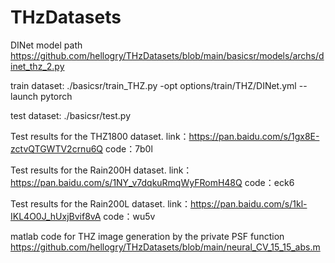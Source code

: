 # THzDatasets
DINet model path
https://github.com/hellogry/THzDatasets/blob/main/basicsr/models/archs/dinet_thz_2.py

train dataset:
./basicsr/train_THZ.py -opt options/train/THZ/DINet.yml --launch pytorch

test dataset:
./basicsr/test.py

Test results for the THZ1800 dataset.
link：https://pan.baidu.com/s/1gx8E-zctvQTGWTV2crnu6Q 
code：7b0l 

Test results for the Rain200H dataset.
link：https://pan.baidu.com/s/1NY_v7dqkuRmqWyFRomH48Q 
code：eck6 

Test results for the Rain200L dataset.
link：https://pan.baidu.com/s/1kl-IKL4O0J_hUxjBvif8vA 
code：wu5v 

matlab code for THZ image generation by the private PSF function
https://github.com/hellogry/THzDatasets/blob/main/neural_CV_15_15_abs.m
